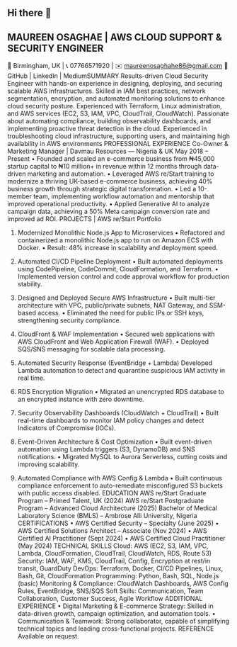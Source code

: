 ## Hi there 👋

<!--
**Maureen-osaghae/Maureen-Osaghae** is a ✨ _special_ ✨ repository because its `README.md` (this file) appears on your GitHub profile.

Here are some ideas to get you started:

- 🔭 I’m currently working on ...
- 🌱 I’m currently learning ...
- 👯 I’m looking to collaborate on ...
- 🤔 I’m looking for help with ...
- 💬 Ask me about ...
- 📫 How to reach me: ...
- 😄 Pronouns: ...
- ⚡ Fun fact: ...
-->

## MAUREEN OSAGHAE | AWS CLOUD SUPPORT & SECURITY ENGINEER
📍 Birmingham, UK | 📞 07766571920 | ✉️ maureenosaghahe86@gmail.com
 🔗 GitHub | LinkedIn | MediumSUMMARY
Results-driven Cloud Security Engineer with hands-on experience in designing, deploying, and securing scalable AWS infrastructures. Skilled in IAM best practices, network segmentation, encryption, and automated monitoring solutions to enhance cloud security posture. Experienced with Terraform, Linux administration, and AWS services (EC2, S3, IAM, VPC, CloudTrail, CloudWatch). Passionate about automating compliance, building observability dashboards, and implementing proactive threat detection in the cloud. Experienced in troubleshooting cloud infrastructure, supporting users, and maintaining high availability in AWS environments
PROFESSIONAL EXPERIENCE
Co-Owner & Marketing Manager | Davmau Resources — Nigeria & UK
 May 2018 – Present
    • Founded and scaled an e-commerce business from ₦45,000 startup capital to ₦10 million+ in revenue within 12 months through data-driven marketing and automation.
    • Leveraged AWS re/Start training to modernize a thriving UK-based e-commerce business, achieving 40% business growth through strategic digital transformation.
    • Led a 10-member team, implementing workflow automation and mentorship that improved operational productivity.
    • Applied Generative AI to analyze campaign data, achieving a 50% Meta campaign conversion rate and improved ad ROI.
PROJECTS | AWS re/Start Portfolio
1. Modernized Monolithic Node.js App to Microservices
    • Refactored and containerized a monolithic Node.js app to run on Amazon ECS with Docker.
    • Result: 48% increase in scalability and deployment speed.
2. Automated CI/CD Pipeline Deployment
    • Built automated deployments using CodePipeline, CodeCommit, CloudFormation, and Terraform.
    • Implemented version control and code approval workflow for production stability.
3. Designed and Deployed Secure AWS Infrastructure
    • Built multi-tier architecture with VPC, public/private subnets, NAT Gateway, and SSM-based access.
    • Eliminated the need for public IPs or SSH keys, strengthening security compliance.
4. CloudFront & WAF Implementation
    • Secured web applications with AWS CloudFront and Web Application Firewall (WAF).
    • Deployed SQS/SNS messaging for scalable data processing.

5. Automated Security Response (EventBridge + Lambda)
Developed Lambda automation to detect and quarantine suspicious IAM activity in real time.
6. RDS Encryption Migration
    • Migrated an unencrypted RDS database to an encrypted instance with zero downtime.
7. Security Observability Dashboards (CloudWatch + CloudTrail)
    • Built real-time dashboards to monitor IAM policy changes and detect Indicators of Compromise (IOCs).
8. Event-Driven Architecture & Cost Optimization
    • Built event-driven automation using Lambda triggers (S3, DynamoDB) and SNS notifications.
    • Migrated MySQL to Aurora Serverless, cutting costs and improving scalability.
9. Automated Compliance with AWS Config & Lambda
    • Built continuous compliance enforcement to auto-remediate misconfigured S3 buckets with public access disabled.
EDUCATION
AWS re/Start Graduate Program – Primed Talent, UK (2024)
AWS re/Start Postgraduate Program – Advanced Cloud Architecture (2025)
Bachelor of Medical Laboratory Science (BMLS) – Ambrose Alli University, Nigeria
CERTIFICATIONS
    • AWS Certified Security – Specialty (June 2025)
    • AWS Certified Solutions Architect – Associate (Nov 2024)
    • AWS Certified AI Practitioner (Sept 2024)
    • AWS Certified Cloud Practitioner (May 2024)
TECHNICAL SKILLS
Cloud: AWS (EC2, S3, IAM, VPC, Lambda, CloudFormation, CloudTrail, CloudWatch, RDS, Route 53)
Security: IAM, WAF, KMS, CloudTrail, Config, Encryption at rest/in transit, GuardDuty
DevOps: Terraform, Docker, CI/CD Pipelines, Linux, Bash, Git, CloudFormation
Programming: Python, Bash, SQL, Node.js (basic)
Monitoring & Compliance: CloudWatch Dashboards, AWS Config Rules, EventBridge, SNS/SQS
Soft Skills: Communication, Team Collaboration, Customer Success, Agile Workflow
ADDITIONAL EXPERIENCE
    • Digital Marketing & E-commerce Strategy: Skilled in data-driven growth, campaign optimization, and automation tools.
    • Communication & Teamwork: Strong collaborator, capable of simplifying technical topics and leading cross-functional projects.
REFERENCE
Available on request.
